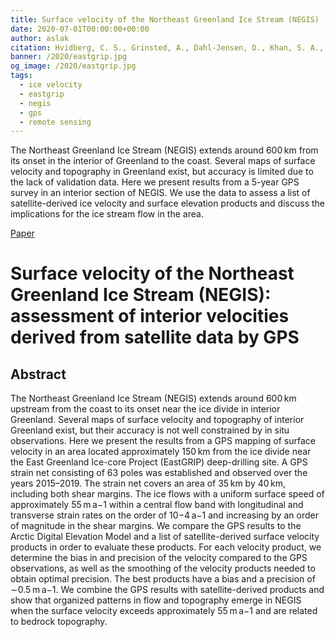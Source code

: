 ```yaml
---
title: Surface velocity of the Northeast Greenland Ice Stream (NEGIS)
date: 2020-07-01T00:00:00+00:00
author: aslak
citation: Hvidberg, C. S., Grinsted, A., Dahl-Jensen, D., Khan, S. A., Kusk, A., Andersen, J. K., Neckel, N., Solgaard, A., Karlsson, N. B., Kjær, H. A., and Vallelonga, P., Surface velocity of the Northeast Greenland Ice Stream (NEGIS), assessment of interior velocities derived from satellite data by GPS, The Cryosphere, 14, 3487–3502, doi:10.5194/tc-14-3487-2020, 2020.
banner: /2020/eastgrip.jpg
og_image: /2020/eastgrip.jpg
tags:
  - ice velocity
  - eastgrip
  - negis
  - gps
  - remote sensing
---
```

The Northeast Greenland Ice Stream (NEGIS) extends around 600 km from its onset in the interior of Greenland to the coast. Several maps of surface velocity and topography in Greenland exist, but accuracy is limited due to the lack of validation data. Here we present results from a 5-year GPS survey in an interior section of NEGIS. We use the data to assess a list of satellite-derived ice velocity and surface elevation products and discuss the implications for the ice stream flow in the area.

<!--more-->
[Paper](https://doi.org/10.1029/2019GL085802)
# Surface velocity of the Northeast Greenland Ice Stream (NEGIS): assessment of interior velocities derived from satellite data by GPS

## Abstract
The Northeast Greenland Ice Stream (NEGIS) extends around 600 km upstream from the coast to its onset near the ice divide in interior Greenland. Several maps of surface velocity and topography of interior Greenland exist, but their accuracy is not well constrained by in situ observations. Here we present the results from a GPS mapping of surface velocity in an area located approximately 150 km from the ice divide near the East Greenland Ice-core Project (EastGRIP) deep-drilling site. A GPS strain net consisting of 63 poles was established and observed over the years 2015–2019. The strain net covers an area of 35 km by 40 km, including both shear margins. The ice flows with a uniform surface speed of approximately 55 m a−1 within a central flow band with longitudinal and transverse strain rates on the order of 10−4 a−1 and increasing by an order of magnitude in the shear margins. We compare the GPS results to the Arctic Digital Elevation Model and a list of satellite-derived surface velocity products in order to evaluate these products. For each velocity product, we determine the bias in and precision of the velocity compared to the GPS observations, as well as the smoothing of the velocity products needed to obtain optimal precision. The best products have a bias and a precision of ∼0.5 m a−1. We combine the GPS results with satellite-derived products and show that organized patterns in flow and topography emerge in NEGIS when the surface velocity exceeds approximately 55 m a−1 and are related to bedrock topography.
